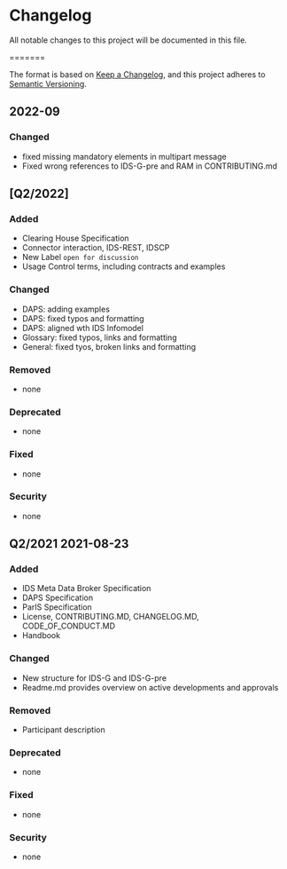 # Changelog
All notable changes to this project will be documented in this file.
  
=======

The format is based on [Keep a Changelog](https://keepachangelog.com/en/1.0.0/),
and this project adheres to [Semantic Versioning](https://semver.org/spec/v2.0.0.html).


## 2022-09 

### Changed
- fixed missing mandatory elements in multipart message
- Fixed wrong references to IDS-G-pre and RAM in CONTRIBUTING.md


## [Q2/2022]

### Added
- Clearing House Specification
- Connector interaction, IDS-REST, IDSCP
- New Label `open for discussion`
- Usage Control terms, including contracts and examples

### Changed
- DAPS: adding examples
- DAPS: fixed typos and formatting
- DAPS: aligned wth IDS Infomodel
- Glossary: fixed typos, links and formatting
- General: fixed tyos, broken links and formatting

### Removed
- none

### Deprecated 
- none

### Fixed
- none

### Security
- none

## Q2/2021 2021-08-23
### Added

- IDS Meta Data Broker Specification
- DAPS Specification
- ParIS Specification
- License, CONTRIBUTING.MD, CHANGELOG.MD, CODE_OF_CONDUCT.MD
- Handbook



### Changed
- New structure for IDS-G and IDS-G-pre
- Readme.md provides overview on active developments and approvals

### Removed
- Participant description

### Deprecated 
- none

### Fixed
- none

### Security
- none

